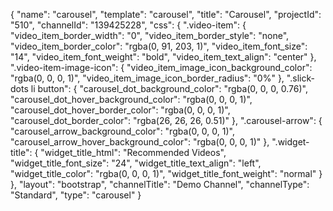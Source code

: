 {
    "name": "carousel",
    "template": "carousel",
    "title": "Carousel",
    "projectId": "510",
    "channelId": "139425228",
    "css": {
        ".video-item": {
            "video_item_border_width": "0",
            "video_item_border_style": "none",
            "video_item_border_color": "rgba(0, 91, 203, 1)",
            "video_item_font_size": "14",
            "video_item_font_weight": "bold",
            "video_item_text_align": "center"
        },
        ".video-item-image-icon": {
            "video_item_image_icon_background_color": "rgba(0, 0, 0, 1)",
            "video_item_image_icon_border_radius": "0%"
        },
        ".slick-dots li button": {
            "carousel_dot_background_color": "rgba(0, 0, 0, 0.76)",
            "carousel_dot_hover_background_color": "rgba(0, 0, 0, 1)",
            "carousel_dot_hover_border_color": "rgba(0, 0, 0, 1)",
            "carousel_dot_border_color": "rgba(26, 26, 26, 0.51)"
        },
        ".carousel-arrow": {
            "carousel_arrow_background_color": "rgba(0, 0, 0, 1)",
            "carousel_arrow_hover_background_color": "rgba(0, 0, 0, 1)"
        },
        ".widget-title": {
            "widget_title_html": "Recommended Videos",
            "widget_title_font_size": "24",
            "widget_title_text_align": "left",
            "widget_title_color": "rgba(0, 0, 0, 1)",
            "widget_title_font_weight": "normal"
        }
    },
    "layout": "bootstrap",
    "channelTitle": "Demo Channel",
    "channelType": "Standard",
    "type": "carousel"
}